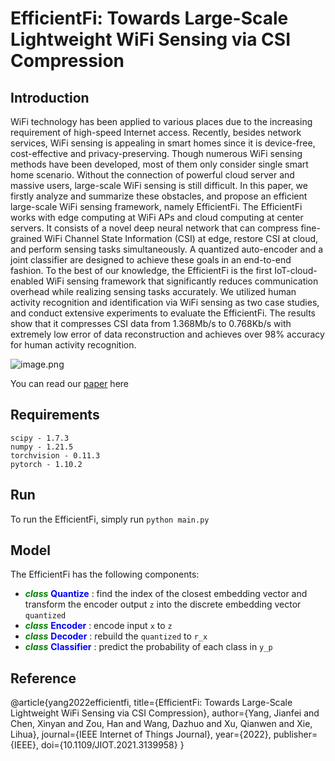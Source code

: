 # EfficientFi: Towards Large-Scale Lightweight WiFi Sensing via CSI Compression

## Introduction
WiFi technology has been applied to various places due to the increasing requirement of high-speed Internet access. Recently, besides network services, WiFi sensing is appealing in smart homes since it is device-free, cost-effective and privacy-preserving. Though numerous WiFi sensing methods have been developed, most of them only consider single smart home scenario. Without the connection of powerful cloud server and massive users, large-scale WiFi sensing is still difficult. In this paper, we firstly analyze and summarize these obstacles, and propose an efficient large-scale WiFi sensing framework, namely EfficientFi. The EfficientFi works with edge computing at WiFi APs and cloud computing at center servers. It consists of a novel deep neural network that can compress fine-grained WiFi Channel State Information (CSI) at edge, restore CSI at cloud, and perform sensing tasks simultaneously. A quantized auto-encoder and a joint classifier are designed to achieve these goals in an end-to-end fashion. To the best of our knowledge, the EfficientFi is the first IoT-cloud-enabled WiFi sensing framework that significantly reduces communication overhead while realizing sensing tasks accurately. We utilized human activity recognition and identification via WiFi sensing as two case studies, and conduct extensive experiments to evaluate the EfficientFi. The results show that it compresses CSI data from 1.368Mb/s to 0.768Kb/s with extremely low error of data reconstruction and achieves over 98% accuracy for human activity recognition.

![image.png](attachment:image.png)

You can read our [paper](https://doi.org/10.1109/JIOT.2021.3139958) here

## Requirements

```
scipy - 1.7.3
numpy - 1.21.5
torchvision - 0.11.3
pytorch - 1.10.2
```

## Run

To run the EfficientFi, simply run `python main.py`


## Model

The EfficientFi has the following components:

- <font color='green'>***class***</font> <font color='blue'>**Quantize**</font> : find the index of the closest embedding vector and transform the encoder output `z` into the discrete embedding vector `quantized`
- <font color='green'>***class***</font> <font color='blue'>**Encoder**</font> : encode input `x` to `z`
- <font color='green'>***class***</font> <font color='blue'>**Decoder**</font> : rebuild the `quantized` to `r_x`
- <font color='green'>***class***</font> <font color='blue'>**Classifier**</font> : predict the probability of each class in `y_p`

## Reference

@article{yang2022efficientfi,
  title={EfficientFi: Towards Large-Scale Lightweight WiFi Sensing via CSI Compression},
  author={Yang, Jianfei and Chen, Xinyan and Zou, Han and Wang, Dazhuo and Xu, Qianwen and Xie, Lihua},
  journal={IEEE Internet of Things Journal},
  year={2022},
  publisher={IEEE},
  doi={10.1109/JIOT.2021.3139958}
} 

